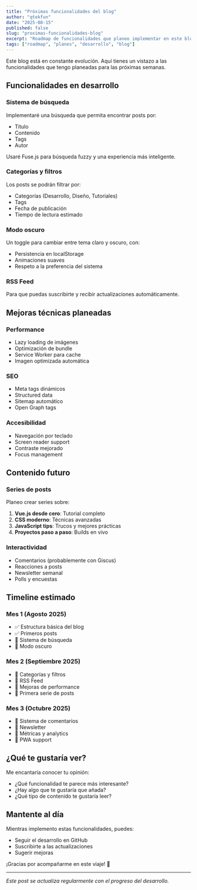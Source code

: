 ```yaml
---
title: "Próximas funcionalidades del blog"
author: "qtekfun"
date: "2025-08-15"
published: false
slug: "proximas-funcionalidades-blog"
excerpt: "Roadmap de funcionalidades que planeo implementar en este blog durante las próximas semanas."
tags: ["roadmap", "planes", "desarrollo", "blog"]
---
```


Este blog está en constante evolución. Aquí tienes un vistazo a las funcionalidades que tengo planeadas para las próximas semanas.

## Funcionalidades en desarrollo

### Sistema de búsqueda

Implementaré una búsqueda que permita encontrar posts por:

- Título
- Contenido
- Tags
- Autor

Usaré Fuse.js para búsqueda fuzzy y una experiencia más inteligente.

### Categorías y filtros

Los posts se podrán filtrar por:

- Categorías (Desarrollo, Diseño, Tutoriales)
- Tags
- Fecha de publicación
- Tiempo de lectura estimado

### Modo oscuro

Un toggle para cambiar entre tema claro y oscuro, con:

- Persistencia en localStorage
- Animaciones suaves
- Respeto a la preferencia del sistema

### RSS Feed

Para que puedas suscribirte y recibir actualizaciones automáticamente.

## Mejoras técnicas planeadas

### Performance

- Lazy loading de imágenes
- Optimización de bundle
- Service Worker para cache
- Imagen optimizada automática

### SEO

- Meta tags dinámicos
- Structured data
- Sitemap automático
- Open Graph tags

### Accesibilidad

- Navegación por teclado
- Screen reader support
- Contraste mejorado
- Focus management

## Contenido futuro

### Series de posts

Planeo crear series sobre:

1. **Vue.js desde cero**: Tutorial completo
2. **CSS moderno**: Técnicas avanzadas
3. **JavaScript tips**: Trucos y mejores prácticas
4. **Proyectos paso a paso**: Builds en vivo

### Interactividad

- Comentarios (probablemente con Giscus)
- Reacciones a posts
- Newsletter semanal
- Polls y encuestas

## Timeline estimado

### Mes 1 (Agosto 2025)

- ✅ Estructura básica del blog
- ✅ Primeros posts
- 🔄 Sistema de búsqueda
- 🔄 Modo oscuro

### Mes 2 (Septiembre 2025)

- 📅 Categorías y filtros
- 📅 RSS Feed
- 📅 Mejoras de performance
- 📅 Primera serie de posts

### Mes 3 (Octubre 2025)

- 📅 Sistema de comentarios
- 📅 Newsletter
- 📅 Métricas y analytics
- 📅 PWA support

## ¿Qué te gustaría ver?

Me encantaría conocer tu opinión:

- ¿Qué funcionalidad te parece más interesante?
- ¿Hay algo que te gustaría que añada?
- ¿Qué tipo de contenido te gustaría leer?

## Mantente al día

Mientras implemento estas funcionalidades, puedes:

- Seguir el desarrollo en GitHub
- Suscribirte a las actualizaciones
- Sugerir mejoras

¡Gracias por acompañarme en este viaje! 🚀

---

*Este post se actualiza regularmente con el progreso del desarrollo.*
